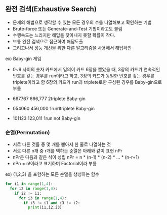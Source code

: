 ## 완전 검색(Exhaustive Search)

- 문제의 해법으로 생각할 수 있는 모든 경우의 수를 나열해보고 확인하는 기법
- Brute-force 또는 Generate-and-Test 기법이라고도 불림
- 수행속도는 느리지만 해답을 찾아내지 못할 확률이 작다.
- 보통 완전 검색으로 접근하여 해답도출
- 그리고나서 성능 개선을 위한 다른 알고리즘을 사용해서 해답확인

ex) Baby-gin 게임
- 0~9 사이의 숫자 카드에서 임의이 카드 6장을 뽑았을 때, 3장의 카드가 연속적인 번호를
  갖는 경우를 run이라고 하고, 3장의 카드가 동일한 번호를 갖는 경우를 triplete이라고 함
  6장의 카드가 run과 triplete로만 구성된 경우를 Baby-gin으로 부름
  
- 667767 666,777 2triplete Baby-gin
- 054060 456,000 1run1triplete Baby-gin
- 101123 123,011 1run not Baby-gin

### 순열(Permutation)
- 서로 다른 것들 중 몇 개를 뽑아서 한 줄로 나열하는 것
- 서로 다른 n개 중 r개를 택하는 순열은 아래와 같이 표현
  nPr
- nPr은 다음과 같은 식이 성립
  nPr = n * (n-1) * (n-2) * ... * (n-r+1)
- nPn = n!이라고 표기하며 Factorial이라 부름

ex) {1,2,3} 을 포함하는 모든 순열을 생성하는 함수
```python
for i1 in range(1,4):
  for i2 in range(1,4):
    if i2 != i1:
      for i3 in range(1,4):
        if i3 != i1 and i3 != i2:
          print(i1,i2,i3)
```
